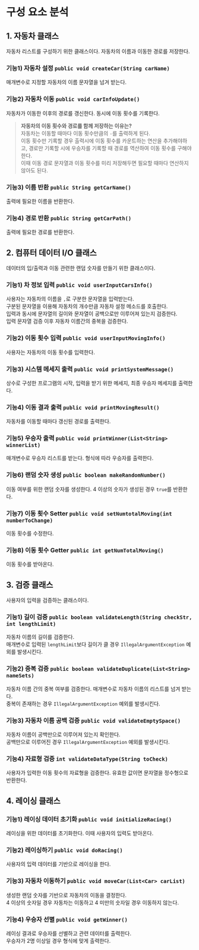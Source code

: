 # 구성 요소 분석
## 1. 자동차 클래스
자동차 리스트를 구성하기 위한 클래스이다. 자동차의 이름과 이동한 경로를 저장한다.
### 기능1) 자동차 설정 `public void createCar(String carName)`
매개변수로 지정할 자동차의 이름 문자열을 넘겨 받는다.
### 기능2) 자동차 이동 `public void carInfoUpdate()`
자동차가 이동한 이후의 경로를 갱신한다. 동시에 이동 횟수를 기록한다.
> **자동차의 이동 횟수와 경로를 함께 저장하는 이유는?**<br>
> 자동차는 이동할 때마다 이동 횟수만큼의 `-`를 출력하게 된다.<br>
> 이동 횟수만 기록할 경우 출력시에 이동 횟수를 카운트하는 연산을 추가해야하고, 경로만 기록할 시에 우승자를 기록할 때 경로를 역산하여 이동 횟수를 구해야한다.<br>
> 이때 이동 경로 문자열과 이동 횟수를 미리 저장해두면 필요할 때마다 연산하지 않아도 된다.
### 기능3) 이름 반환 `public String getCarName()`
출력에 필요한 이름을 반환한다.
### 기능4) 경로 반환 `public String getCarPath()`
출력에 필요한 경로를 반환한다.

## 2. 컴퓨터 데이터 I/O 클래스
데이터의 입/출력과 이동 관련한 랜덤 숫자를 만들기 위한 클래스이다.
### 기능1) 차 정보 입력 `public void userInputCarsInfo()`
사용자는 자동차의 이름을 `,`로 구분한 문자열을 입력받는다. <br>
구분된 문자열을 이용해 자동차의 개수만큼 자동차 설정 메소드를 호출한다. <br>
입력과 동시에 문자열의 길이와 문자열이 공백으로만 이루어져 있는지 검증한다. <br>
입력 문자열 검증 이후 자동차 이름간의 중복을 검증한다.
### 기능2) 이동 횟수 입력 `public void userInputMovingInfo()`
사용자는 자동차의 이동 횟수를 입력한다.
### 기능3) 시스템 메세지 출력 `public void printSystemMessage()`
상수로 구성한 프로그램의 시작, 입력을 받기 위한 메세지, 최종 우승자 메세지를 출력한다.
### 기능4) 이동 결과 출력 `public void printMovingResult()`
자동차를 이동할 때마다 갱신된 경로를 출력한다.
### 기능5) 우승자 출력 `public void printWinner(List<String> winnerList)`
매개변수로 우승자 리스트를 받는다. 형식에 따라 우승자를 출력한다.
### 기능6) 랜덤 숫자 생성 `public boolean makeRandomNumber()`
이동 여부를 위한 랜덤 숫자를 생성한다. 4 이상의 숫자가 생성된 경우 `true`를 반환한다.
### 기능7) 이동 횟수 Setter `public void setNumtotalMoving(int numberToChange)`
이동 횟수를 수정한다.
### 기능8) 이동 횟수 Getter `public int getNumTotalMoving()`
이동 횟수를 받아온다.

## 3. 검증 클래스
사용자의 입력을 검증하는 클래스이다.
### 기능1) 길이 검증 `public boolean validateLength(String checkStr, int lengthLimit)`
자동차 이름의 길이를 검증한다. <br>
매개변수로 입력된 `lengthLimit`보다 길이가 클 경우 `IllegalArgumentException` 예외를 발생시킨다.
### 기능2) 중복 검증 `public boolean validateDuplicate(List<String> nameSets)`
자동차 이름 간의 중복 여부를 검증한다. 매개변수로 자동차 이름의 리스트를 넘겨 받는다. <br>
중복이 존재하는 경우 `IllegalArgumentException` 예외를 발생시킨다.
### 기능3) 자동차 이름 공백 검증 `public void validateEmptySpace()`
자동차 이름이 공백만으로 이루어져 있는지 확인한다. <br>
공백만으로 이루어진 경우 `IllegalArgumentException` 예외를 발생시킨다.
### 기능4) 자료형 검증 `int validateDataType(String toCheck)`
사용자가 입력한 이동 횟수의 자료형을 검증한다. 유효한 값이면 문자열을 정수형으로 반환한다.

## 4. 레이싱 클래스
### 기능1) 레이싱 데이터 초기화 `public void initializeRacing()`
레이싱을 위한 데이터를 초기화한다. 이때 사용자의 입력도 받아온다.
### 기능2) 레이싱하기 `public void doRacing()`
사용자의 입력 데이터를 기반으로 레이싱을 한다.
### 기능3) 자동차 이동하기 `public void moveCar(List<Car> carList)`
생성한 랜덤 숫자를 기반으로 자동차의 이동을 결정한다.<br>
4 이상의 숫자일 경우 자동차는 이동하고 4 미만의 숫자일 경우 이동하지 않는다.
### 기능4) 우승자 선별 `public void getWinner()`
레이싱 결과로 우승자를 선별하고 관련 데이터를 출력한다.<br>
우승자가 2명 이상일 경우 형식에 맞게 출력한다.